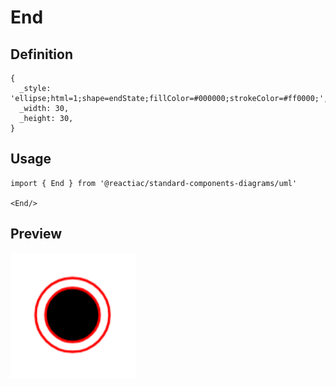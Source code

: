 # End

## Definition

```
{
  _style: 'ellipse;html=1;shape=endState;fillColor=#000000;strokeColor=#ff0000;',
  _width: 30,
  _height: 30,
}
```

## Usage

```
import { End } from '@reactiac/standard-components-diagrams/uml'

<End/>
```

## Preview

<img src="./end.png" width="200"/>
